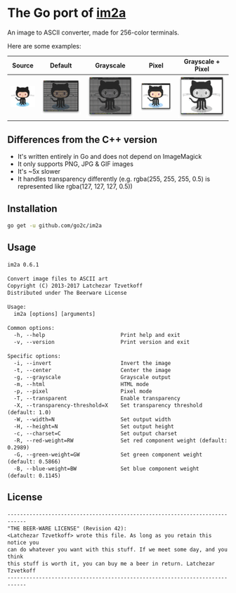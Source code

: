 # The Go port of [im2a](https://github.com/tzvetkoff/im2a)

An image to ASCII converter, made for 256-color terminals.

Here are some examples:

| Source                      | Default                      | Grayscale                    | Pixel                        | Grayscale + Pixel            |
| --------------------------- | ---------------------------- | ---------------------------- | ---------------------------- | ---------------------------- |
| ![Source](examples/oc0.png) | ![Default](examples/oc1.png) | ![Default](examples/oc2.png) | ![Default](examples/oc3.png) | ![Default](examples/oc4.png) |

## Differences from the C++ version

- It's written entirely in Go and does not depend on ImageMagick
- It only supports PNG, JPG & GIF images
- It's ~5x slower
- It handles transparency differently (e.g. rgba(255, 255, 255, 0.5) is represented like rgba(127, 127, 127, 0.5))

## Installation

``` bash
go get -u github.com/go2c/im2a
```

## Usage

```
im2a 0.6.1

Convert image files to ASCII art
Copyright (C) 2013-2017 Latchezar Tzvetkoff
Distributed under The Beerware License

Usage:
  im2a [options] [arguments]

Common options:
  -h, --help                        Print help and exit
  -v, --version                     Print version and exit

Specific options:
  -i, --invert                      Invert the image
  -t, --center                      Center the image
  -g, --grayscale                   Grayscale output
  -m, --html                        HTML mode
  -p, --pixel                       Pixel mode
  -T, --transparent                 Enable transparency
  -X, --transparency-threshold=X    Set transparency threshold (default: 1.0)
  -W, --width=N                     Set output width
  -H, --height=N                    Set output height
  -c, --charset=C                   Set output charset
  -R, --red-weight=RW               Set red component weight (default: 0.2989)
  -G, --green-weight=GW             Set green component weight (default: 0.5866)
  -B, --blue-weight=BW              Set blue component weight (default: 0.1145)
```

## License

```
----------------------------------------------------------------------------
"THE BEER-WARE LICENSE" (Revision 42):
<Latchezar Tzvetkoff> wrote this file. As long as you retain this notice you
can do whatever you want with this stuff. If we meet some day, and you think
this stuff is worth it, you can buy me a beer in return. Latchezar Tzvetkoff
----------------------------------------------------------------------------
```

